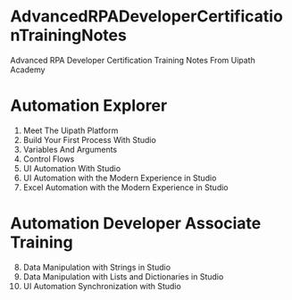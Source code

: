 # AdvancedRPADeveloperCertificationTrainingNotes
Advanced RPA Developer Certification Training Notes From Uipath Academy

# Automation Explorer

1) Meet The Uipath Platform
2) Build Your First Process With Studio
3) Variables And Arguments
4) Control Flows
5) UI Automation With Studio
6) UI Automation with the Modern Experience in Studio
7) Excel Automation with the Modern Experience in Studio


# Automation Developer Associate Training 

8) Data Manipulation with Strings in Studio
9) Data Manipulation with Lists and Dictionaries in Studio
10) UI Automation Synchronization with Studio

